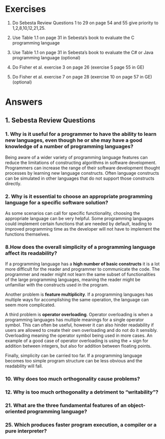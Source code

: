 # Exercises
1.  Do Sebesta Review Questions 1 to 29 on page 54 and 55 give priority to 1,2,8,10,12,21,25.
   
2.  Use Table 1.1 on page 31 in Sebesta’s book to evaluate the C programming language
   
3.  Use Table 1.1 on page 31 in Sebesta’s book to evaluate the C# or Java programming language (optional)
   
4.  Do Fisher et al. exercise 3 on page 26 (exercise 5 page 55 in GE)

5.  Do Fisher et al. exercise 7 on page 28 (exercise 10 on page 57 in GE) (optional)


# Answers
## 1. Sebesta Review Questions

### 1. Why is it useful for a programmer to have the ability to learn new ­languages, even though he or she may have a good knowledge of a number of programming languages?
Being aware of a wider variety of programming language features can reduce the limitations of constructing algorithms in software development. Programmers can increase the range of their software development thought processes by learning new language constructs. Often language constructs can be simulated in other languages that do not support those constructs directly.

### 2. Why is it essential to choose an appropriate programming language for a specific software solution?
As some scenarios can call for specific functionality, choosing the appropriate language can be very helpful. Some programming languages could implement certain functions that are needed by default, leading to improved programming time as the developer will not have to implement the functions themselves.

### 8.How does the overall simplicity of a programming language affect its readability?
If a programming language has a **high number of basic constructs** it is a lot more difficult for the reader and programmer to communicate the code. The programmer and reader might not learn the same subset of functionalities of the large programming languages, meaning the reader might be unfamiliar with the constructs used in the program.

Another problem is **feature multiplicity**. If a programming languages has multiple ways for accomplishing the same operation, the language can seem more complicated.

A third problem is **operator overloading**. Operator overloading is when a programming languages has multiple meanings for a single operator symbol. This can often be useful, however it can also hinder readability if users are allowed to create their own overloading and do not do it sensibly. Overloading meaning the operator symbol being used in more cases. An example of a good case of operator overloading is using the *+* sign for addition between integers, but also for addition between floating points.

Finally, simplicity can be carried too far. If a programming language becomes too simple program structure can be less obvious and the readability will fall.

### 10. Why does too much orthogonality cause problems?


### 12. Why is too much orthogonality a detriment to “writability”?


### 21. What are the three fundamental features of an ­object­-oriented programming language?


### 25. Which produces faster program execution, a compiler or a pure interpreter?

